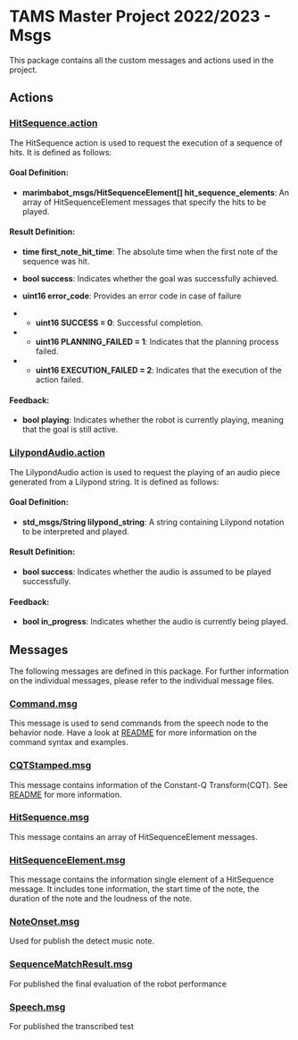 # TAMS Master Project 2022/2023 - Msgs

This package contains all the custom messages and actions used in the project.

## Actions

### [HitSequence.action](action/HitSequence.action)
The HitSequence action is used to request the execution of a sequence of hits. It is defined as follows:

#### Goal Definition:

- **marimbabot_msgs/HitSequenceElement[] hit_sequence_elements**:  An array of HitSequenceElement messages that specify the hits to be played.
#### Result Definition:

- **time first_note_hit_time**: The absolute time when the first note of the sequence was hit.
- **bool success**: Indicates whether the goal was successfully achieved.
- **uint16 error_code**:
Provides an error code in case of failure

- - **uint16 SUCCESS = 0**: Successful completion.
- - **uint16 PLANNING_FAILED = 1**: Indicates that the planning process failed.
- - **uint16 EXECUTION_FAILED = 2**: Indicates that the execution of the action failed.

#### Feedback:

- **bool playing**: Indicates whether the robot is currently playing, meaning that the goal is still active.


### [LilypondAudio.action](action/LilypondAudio.action)
The LilypondAudio action is used to request the playing of an audio piece generated from a Lilypond string. It is defined as follows:

#### Goal Definition:

- **std_msgs/String lilypond_string**: A string containing Lilypond notation to be interpreted and played.
#### Result Definition:

- **bool success**: Indicates whether the audio is assumed to be played successfully.
#### Feedback:

- **bool in_progress**: Indicates whether the audio is currently being played.


## Messages

The following messages are defined in this package. For further information on the individual messages, please refer to the individual message files.

### [Command.msg](msg/Command.msg)
This message is used to send commands from the speech node to the behavior node.
Have a look at [README](../marimbabot_speech/README.md#5-command-examples) for more information on the command syntax and examples.

### [CQTStamped.msg](msg/CQTStamped.msg)
This message contains information of the Constant-Q Transform(CQT). See [README](../marimbabot_audio/README.md#4-pipeline-of-music-note-detection) for more information.
### [HitSequence.msg](msg/HitSequence.msg)
This message contains an array of HitSequenceElement messages.

### [HitSequenceElement.msg](msg/HitSequenceElement.msg)
This message contains the information single element of a HitSequence message. It includes tone information, the start time of the note, the duration of the note and the loudness of the note.

### [NoteOnset.msg](msg/NoteOnset.msg)
Used for publish the detect music note.
### [SequenceMatchResult.msg](msg/SequenceMatchResult.msg)
For published the final evaluation of the robot performance
### [Speech.msg](msg/Speech.msg)
For published the transcribed test